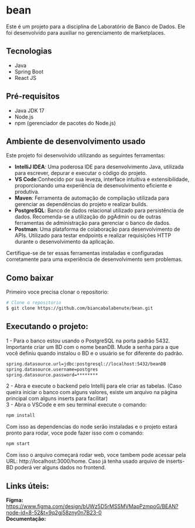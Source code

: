 # bean
Este é um projeto para a disciplina de Laboratório de Banco de Dados. Ele foi desenvolvido para auxiliar no gerenciamento de marketplaces.

## Tecnologias
- Java
- Spring Boot
- React JS

## Pré-requisitos
- Java JDK 17
- Node.js
- npm (gerenciador de pacotes do Node.js)

## Ambiente de desenvolvimento usado
Este projeto foi desenvolvido utilizando as seguintes ferramentas:

- **IntelliJ IDEA**: Uma poderosa IDE para desenvolvimento Java, utilizada para escrever, depurar e executar o código do projeto.
- **VS Code**:Conhecido por sua leveza, interface intuitiva e extensibilidade, proporcionando uma experiência de desenvolvimento eficiente e produtiva.
- **Maven**: Ferramenta de automação de compilação utilizada para gerenciar as dependências do projeto e realizar builds.
- **PostgreSQL**: Banco de dados relacional utilizado para persistência de dados. Recomenda-se a utilização do pgAdmin ou de outras ferramentas de administração para gerenciar o banco de dados.
- **Postman**: Uma plataforma de colaboração para desenvolvimento de APIs. Utilizado para testar endpoints e realizar requisições HTTP durante o desenvolvimento da aplicação.

Certifique-se de ter essas ferramentas instaladas e configuradas corretamente para uma experiência de desenvolvimento sem problemas.

## Como baixar
Primeiro voce precisa clonar o repositorio:
```bash
# Clone o repositório
$ git clone https://github.com/biancabalabenute/bean.git
```
## Executando o projeto:
1 - Para o banco estou usando o PostgreSQL na porta padrão 5432. Importante criar um BD com o nome beanDB. Mude a senha para a que você definiu quando instalou o BD e o usuário se for diferente do padrão.
```bash
spring.datasource.url=jdbc:postgresql://localhost:5432/beanDB
spring.datasource.username=postgres
spring.datasource.password=********
```
2 - Abra e execute o backend pelo Intellij para ele criar as tabelas. (Caso queira iniciar o banco com alguns valores, existe um arquivo na página principal com alguns inserts para facilitar) <br />
3 - Abra o VSCode e em seu terminal execute o comando:
```bash
npm install
```
Com isso as dependencias do node serão instaladas e o projeto estará pronto para rodar, voce pode fazer isso com o comando:
```bash
npm start
```

Com isso o arquivo começará rodar web, voce tambem pode acessar pela URL: http://localhost:3000/home.
Caso já tenha usado arquivo de inserts-BD poderá ver alguns dados no frontend. 

## Links úteis:
**Figma:** https://www.figma.com/design/bUWz5D5rMSSMVMapPzmpoG/BEAN?node-id=8-52&t=9q2gj58zny0n7B23-0 <br/>
**Documentação:** 
